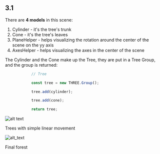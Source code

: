 ## 3.1


There are **4 models** in this scene:

1. Cylinder - it's the tree's trunk
2. Cone - it's the tree's leaves
3. PlaneHelper - helps visualizing the rotation around the center of the scene on the yy axis
4. AxesHelper - helps visualizing the axes in the center of the scene

The Cylinder and the Cone make up the Tree, they are put in a Tree Group, and the group is returned:

```javascript
			// Tree

			const tree = new THREE.Group();

			tree.add(cylinder);

			tree.add(cone);

			return tree;
```

![alt text](ezgif-83a73e24169db9.gif)

Trees with simple linear movement

![alt_text](ezgif-288db687822175.gif)

Final forest